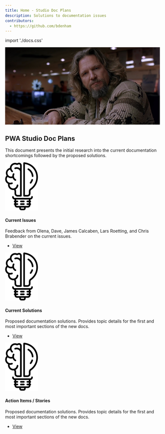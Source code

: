 ```yaml
---
title: Home - Studio Doc Plans
description: Solutions to documentation issues
contributors:
  - https://github.com/bdenham
---
```


import './docs.css'

<Hero slots="image, heading, text" background="rgb(64, 34, 138)"/>

![Hero image](home-bg.png)

## PWA Studio Doc Plans

This document presents the initial research into the current documentation shortcomings followed by the proposed solutions.

<TextBlock slots="image, heading, text, buttons" className="center" width="33%"/>

![Doc Issues](solutions.svg)

#### Current Issues

Feedback from Olena, Dave, James Calcaben, Lars Roetting, and Chris Brabender on the current issues.

* [View](issues/)


<TextBlock slots="image, heading, text, buttons" className="center" width="33%" />

![Doc Solutions](solutions.svg)
#### Current Solutions

Proposed documentation solutions. Provides topic details for the first and most important sections of the new docs.

* [View](solutions/)


<TextBlock slots="image, heading, text, buttons" className="center" width="33%" />

![Doc Stories](solutions.svg)

#### Action Items / Stories

Proposed documentation solutions. Provides topic details for the first and most important sections of the new docs.

* [View](actionItems/)
